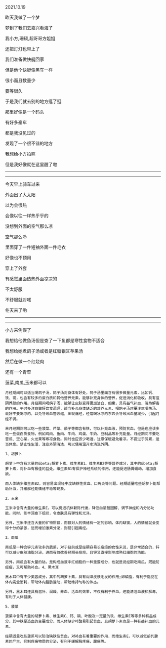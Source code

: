 2021.10.19

昨天我做了一个梦

梦到了我们去嘉兴看海了

我小方,珊硕,超哥哥方姐姐

还把灯灯也带上了

我们准备做快艇回家

但是他个快艇像黑车一样

很小而且数量少

要等很久

于是我们就去别的地方逛了逛

那里好像是一个码头

有好多豪车

都是我没见过的

发现了一个很不错的地方

我想给小方拍照

但是我好像就在这里醒了嗷

---------

------------

今天早上骑车过来

外面出了大太阳

以为会很热

会像以往一样热乎乎的

没想到外面的空气那么凉

空气那么冷

里面穿了一件短袖外面一件毛衣

好像也不顶用

穿上了外套

有感觉里面热热外面凉凉的

不太舒服

不舒服就对喏

冬天来了哟

--------

-------

小方来例假了

我想给他做鱼汤但是查了一下鱼都是寒性食物不适合

我想给她煮鸽子汤或者是红糖银耳苹果汤

然后在做一个红烧肉

还有一个青菜

菠菜,南瓜,玉米都可以





```
月经期间可以适当喝鸽子汤，鸽子汤对身体有好处，鸽子汤里面含有很多微量元素，比如钙、铁、铜，也含有较多的蛋白质和其他营养元素，能够补充身体的营养，促进消化和吸收，具有滋阴养颜的作用。月经期间喝鸽子汤，能够让皮肤变得更加洁白、细嫩，具有益气补血、清热解毒的作用。平时多注意做好饮食调理，适当补充身体缺乏的营养元素，喝鸽子汤时要注意喝热汤，最好不要喝凉的，以免导致血管收缩，出现痛经，经常喝冰凉的东西会导致出血量减少，引起月经不调。

来月经期间可以吃一些菠菜、芹菜、茄子等都含有铁，可以补充血液，预防贫血。但是也应该多吃一些蛋白质食物，例如鸡肉、鱼肉、牛肉、鸡蛋、牛奶、豆制品等补充能量。月经期间不要吃苦瓜、空心菜，火龙果等寒凉食物。同时也应该少喝酒，注意保暖避免着凉。不要过于劳累，适当休息。禁止性生活，注意外阴清洁，可以使用温开水清洗外阴。
```

```
1、胡萝卜

胡萝卜中含有大量的&beta;胡萝卜素、维生素B1、维生素B2等等营养成分，其中的&beta;胡萝卜素，对补血有极佳的益处，维生素B1有保护神经系统的作用，还能促进肠胃蠕动，增加食欲。

而人体缺少维生素B2，则容易出现轻中度缺铁性贫血、口角炎等问题。经期适量吃些胡萝卜能帮助补血，并缓解经期情绪不稳等现象。

2、玉米

玉米中含有大量的维生素E，可以促进机体新陈代谢，降低血清胆固醇、调节神经和内分泌功能，同时，能丰润皮下组织，令皮肤具有弹性和光泽。

另外，玉米中还含大量的矿物质镁，而镁对人的情绪有一定的影响，体内缺镁，人的情绪就会变得十分的紧张，进而增加激素分泌，则易引起痛经。

3、南瓜

南瓜是一种含锌元素较多的蔬菜，对于经前或是经期容易长痘痘的女性来说，是非常适合的，锌可以减少皮肤油脂分泌，进而有效改善经期长痘痘，且锌又直接影响成熟红细胞的功能。

另外，南瓜含有大量的钴，是构成血液中红细胞的一种重要成分，也就是说经期吃南瓜，既能防痘痘，又可帮助补血。4、黑木耳

黑木耳中有不少美容成分，其中的胡萝卜素，具有润泽皮肤毛发的作用;卵磷脂，有利于脂肪在体内完全消耗，带动体内脂肪运动，帮助维持匀称的体态。

另外，黑木耳还具有滋补、润燥、养血、活血的效果，不仅有利于养血，还能清洁血液和解毒，有利于人体健康。

5、菠菜

菠菜中含有大量的胡萝卜素、维生素C、钙、磷、叶酸及一定量的铁、维生素E等等多种有益成分，其中铁是造血的主要成分，而人体缺少叶酸易引起贫血，且胡萝卜素也是一种有益补血的元素。

经期适量吃些菠菜可以防治缺铁性贫血，对补血有着重要的作用，而维生素E，可以减低前列腺素的产生，抑制疼痛物质的分泌，有利于缓解胸疼痛，腹痛等。
```

